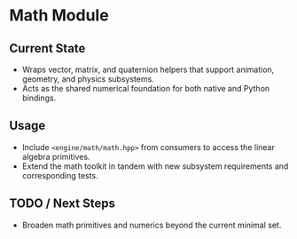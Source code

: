 # Math Module

## Current State

- Wraps vector, matrix, and quaternion helpers that support animation, geometry, and physics subsystems.
- Acts as the shared numerical foundation for both native and Python bindings.

## Usage

- Include `<engine/math/math.hpp>` from consumers to access the linear algebra primitives.
- Extend the math toolkit in tandem with new subsystem requirements and corresponding tests.

## TODO / Next Steps

- Broaden math primitives and numerics beyond the current minimal set.
